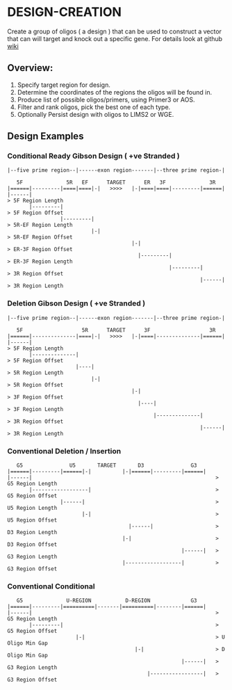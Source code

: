 # DESIGN-CREATION
Create a group of oligos ( a design ) that can be used to construct a vector that can will target and knock out a specific gene.
For details look at github [wiki](https://github.com/htgt/Design-Creation/wiki)

## Overview:

1. Specify target region for design.
2. Determine the coordinates of the regions the oligos will be found in.
3. Produce list of possible oligos/primers, using Primer3 or AOS.
4. Filter and rank oligos, pick the best one of each type.
5. Optionally Persist design with oligos to LIMS2 or WGE.

## Design Examples

### Conditional Ready Gibson Design ( +ve Stranded )

```
|--five prime region--|------exon region-------|--three prime region-|

   5F              5R   EF      TARGET      ER   3F              3R
|======|---------|====|====|-|   >>>>   |-|====|====|---------|======|
|------|                                                                   > 5F Region Length
       |---------|                                                         > 5F Region Offset
                 |---------|                                               > 5R-EF Region Length
                           |-|                                             > 5R-EF Region Offset
                                        |-|                                > ER-3F Region Offset
                                          |---------|                      > ER-3F Region Length
                                                    |---------|            > 3R Region Offset
                                                              |------|     > 3R Region Length
```

### Deletion Gibson Design ( +ve Stranded )

```
|--five prime region--|------exon region-------|--three prime region-|

   5F                   5R      TARGET      3F                   3R
|======|--------------|====|-|   >>>>   |-|====|--------------|======|
|------|                                                                   > 5F Region Length
       |--------------|                                                    > 5F Region Offset
                      |----|                                               > 5R Region Length
                           |-|                                             > 5R Region Offset
                                        |-|                                > 3F Region Offset
                                          |----|                           > 3F Region Length
                                               |--------------|            > 3R Region Offset
                                                              |------|     > 3R Region Length
```

### Conventional Deletion / Insertion

```
   G5               U5       TARGET       D3               G3
|======|---------|======|-|          |-|======|---------|======|
|------|                                                           > G5 Region Length
       |------------------|                                        > G5 Region Offset
                 |------|                                          > U5 Region Length
                        |-|                                        > U5 Region Offset
                                       |------|                    > D3 Region Length
                                     |-|                           > D3 Region Offset
                                                        |------|   > G3 Region Length
                                     |------------------|          > G3 Region Offset
```

### Conventional Conditional

```
   G5              U-REGION           D-REGION             G3
|======|---------|==========|-------|==========|--------|======|
|------|                                                           > G5 Region Length
       |---------|                                                 > G5 Region Offset
                      |-|                                          > U Oligo Min Gap
                                         |-|                       > D Oligo Min Gap
                                                        |------|   > G3 Region Length
                                             |-----------------|   > G3 Region Offset
```
